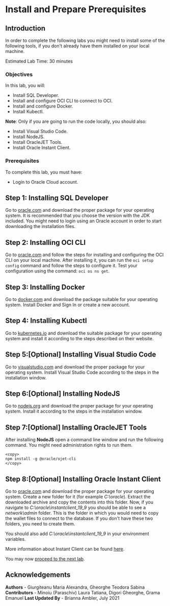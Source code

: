 # Install and Prepare Prerequisites

## Introduction

In order to complete the following labs you might need to install some of the following tools, if you don't already have them installed on your local machine.

Estimated Lab Time: 30 minutes

### Objectives
In this lab, you will:
* Install SQL Developer.
* Install and configure OCI CLI to connect to OCI.
* Install and configure Docker.
* Install Kubectl.

**Note**: Only if you are going to run the code locally, you should also:
* Install Visual Studio Code.
* Install NodeJS.
* Install OracleJET Tools.
* Install Oracle Instant Client.

### Prerequisites
To complete this lab, you must have:
* Login to Oracle Cloud account.

## **Step 1:** Installing SQL Developer

Go to [oracle.com](https://www.oracle.com/tools/downloads/sqldev-downloads.html) and download the proper package for your operating system. It is recommended that you choose the version with the JDK included. You might need to login using an Oracle account in order to start downloading the installation files.

## **Step 2:** Installing OCI CLI

Go to [oracle.com](https://docs.oracle.com/en-us/iaas/Content/API/Concepts/cliconcepts.htm) and follow the steps for installing and configuring the OCI CLI on your local machine. After installing it, you can run the ``oci setup config`` command and follow the steps to configure it. Test your configuration using the command: ``oci os ns get``.

## **Step 3:** Installing Docker

Go to [docker.com](https://www.docker.com/products/docker-desktop) and download the package suitable for your operating system. Install Docker and Sign In or create a new account.

## **Step 4:** Installing Kubectl

Go to [kubernetes.io](https://kubernetes.io/docs/tasks/tools/) and download the suitable package for your operating system and install it according to the steps described on their website.

## **Step 5:[Optional]** Installing Visual Studio Code

Go to [visualstudio.com](https://code.visualstudio.com/Download) and download the proper package for your operating system. Install Visual Studio Code according to the steps in the installation window.

## **Step 6:[Optional]** Installing NodeJS

Go to [nodejs.org](https://nodejs.org/en/download/) and download the proper package for your operating system. Install it according to the steps in the installation window.

## **Step 7:[Optional]** Installing OracleJET Tools

After installing **NodeJS** open a command line window and run the following command. You might need administration rights to run them.
  ```
  <copy>
  npm install -g @oracle/ojet-cli
  </copy>
  ```
## **Step 8:[Optional]** Installing Oracle Instant Client
Go to [oracle.com](https://www.oracle.com/database/technologies/instant-client/downloads.html) and download the proper package for your operating system. Create a new folder for it (for example _C:\\oracle_). Extract the downloaded archive and copy the contents into this folder. Now, if you navigate to _C:\\oracle\\instantclient\_19\_9_ you should be able to see a _network\\admin_ folder. This is the folder in which you would need to copy the wallet files to connect to the database. If you don't have these two folders, you need to create them.

You should also add _C:\\oracle\\instantclient\_19\_9_ in your environment variables.

More information about Instant Client can be found [here](https://www.oracle.com/database/technologies/instant-client/).

You may now [proceed to the next lab](#next).

## Acknowledgements
**Authors** - Giurgiteanu Maria Alexandra, Gheorghe Teodora Sabina
**Contributors** - Minoiu (Paraschiv) Laura Tatiana, Digori Gheorghe, Grama Emanuel
**Last Updated By** - Brianna Ambler, July 2021

